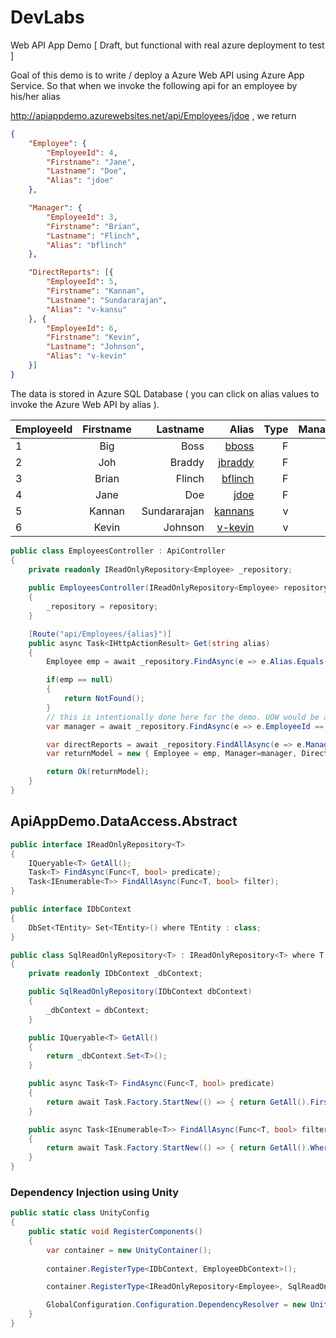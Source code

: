 # DevLabs
Web API App Demo [ Draft, but functional with real azure deployment to test ]

Goal of this demo is to write / deploy a Azure Web API using Azure App Service. So that when we invoke the following api 
for an employee by his/her alias
 
http://apiappdemo.azurewebsites.net/api/Employees/jdoe , we return 

```json
{
    "Employee": {
        "EmployeeId": 4,
        "Firstname": "Jane",
        "Lastname": "Doe",
        "Alias": "jdoe"
    },

    "Manager": {
        "EmployeeId": 3,
        "Firstname": "Brian",
        "Lastname": "Flinch",
        "Alias": "bflinch"
    },

    "DirectReports": [{
        "EmployeeId": 5,
        "Firstname": "Kannan",
        "Lastname": "Sundararajan",
        "Alias": "v-kansu"
    }, {
        "EmployeeId": 6,
        "Firstname": "Kevin",
        "Lastname": "Johnson",
        "Alias": "v-kevin"
    }]
}
```

The data is stored in Azure SQL Database ( you can click on alias values to invoke the Azure Web API by alias ). 

| EmployeeId    |	Firstname	    | Lastname	| Alias|Type       |	ManagerId|
| ------------- |:-------------:| ---------:| ----:| ---------:|----------:|
|1	| Big         |	Boss |	[bboss](http://apiappdemo.azurewebsites.net/api/Employees/bboss)| 	F|	NULL |
|2	| Joh |	Braddy |	[jbraddy](http://apiappdemo.azurewebsites.net/api/Employees/jbraddy) |	F |	1 |
|3	| Brian |	Flinch |	[bflinch](http://apiappdemo.azurewebsites.net/api/Employees/bflinch) |	F |	2 |
|4	| Jane |	Doe |	[jdoe](http://apiappdemo.azurewebsites.net/api/Employees/jdoe) |	F	| 3 |
|5	| Kannan |	Sundararajan |	[kannans](http://apiappdemo.azurewebsites.net/api/Employees/kannans) |	v |	4 |
|6	| Kevin	| Johnson	| [v-kevin](http://apiappdemo.azurewebsites.net/api/Employees/v-kevin) |	v |	4 |


```csharp
public class EmployeesController : ApiController
{
    private readonly IReadOnlyRepository<Employee> _repository;
    
    public EmployeesController(IReadOnlyRepository<Employee> repository)
    {
        _repository = repository;
    }

    [Route("api/Employees/{alias}")]
    public async Task<IHttpActionResult> Get(string alias)
    {
        Employee emp = await _repository.FindAsync(e => e.Alias.Equals(alias));

        if(emp == null)
        {
            return NotFound();
        }
        // this is intentionally done here for the demo. UOW would be a better place.
        var manager = await _repository.FindAsync(e => e.EmployeeId == emp.ManagerId);

        var directReports = await _repository.FindAllAsync(e => e.ManagerId == emp.EmployeeId);
        var returnModel = new { Employee = emp, Manager=manager, DirectReports = directReports.ToList() };

        return Ok(returnModel);
    }
}
```
## ApiAppDemo.DataAccess.Abstract

```csharp
public interface IReadOnlyRepository<T>
{
	IQueryable<T> GetAll();
	Task<T> FindAsync(Func<T, bool> predicate);
	Task<IEnumerable<T>> FindAllAsync(Func<T, bool> filter);
}

public interface IDbContext
{
	DbSet<TEntity> Set<TEntity>() where TEntity : class;
}

public class SqlReadOnlyRepository<T> : IReadOnlyRepository<T> where T : class
{
	private readonly IDbContext _dbContext;

	public SqlReadOnlyRepository(IDbContext dbContext)
	{
		_dbContext = dbContext;
	}

	public IQueryable<T> GetAll()
	{
		return _dbContext.Set<T>();
	}

	public async Task<T> FindAsync(Func<T, bool> predicate)
	{
		return await Task.Factory.StartNew(() => { return GetAll().FirstOrDefault(predicate); });
	}

	public async Task<IEnumerable<T>> FindAllAsync(Func<T, bool> filter)
	{
		return await Task.Factory.StartNew(() => { return GetAll().Where(filter).ToArray(); });
	}
}
```
### Dependency Injection using Unity
```csharp
public static class UnityConfig
{
	public static void RegisterComponents()
	{
		var container = new UnityContainer();
 
		container.RegisterType<IDbContext, EmployeeDbContext>();

		container.RegisterType<IReadOnlyRepository<Employee>, SqlReadOnlyRepository<Employee>>();

		GlobalConfiguration.Configuration.DependencyResolver = new UnityDependencyResolver(container);
	}
}
```
